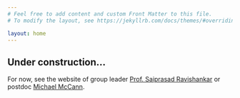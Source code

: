 ```yaml
---
# Feel free to add content and custom Front Matter to this file.
# To modify the layout, see https://jekyllrb.com/docs/themes/#overriding-theme-defaults

layout: home
---
```


## Under construction...
  For now, see the website of group leader [Prof. Saiprasad Ravishankar](https://sites.google.com/site/sairavishankar3/)
  or postdoc [Michael McCann](https://www.egr.msu.edu/~mccann13/).
